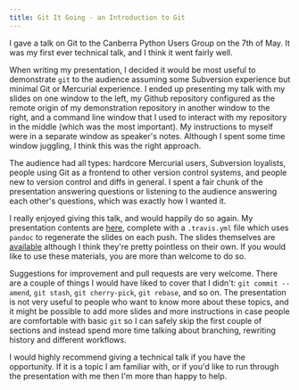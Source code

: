 ```yaml
---
title: Git It Going - an Introduction to Git
---
```


I gave a talk on Git to the Canberra Python Users Group on the 7th of May. It
was my first ever technical talk, and I think it went fairly well.

When writing my presentation, I decided it would be most useful to demonstrate
`git` to the audience assuming some Subversion experience but minimal Git or
Mercurial experience. I ended up presenting my talk with my slides on one
window to the left, my Github repository configured as the remote origin of my
demonstration repository in another window to the right, and a command line
window that I used to interact with my repository in the middle (which was the
most important). My instructions to myself were in a separate window as
speaker's notes. Although I spent some time window juggling, I think this was
the right approach.

The audience had all types: hardcore Mercurial users, Subversion loyalists,
people using Git as a frontend to other version control systems, and people new
to version control and diffs in general. I spent a fair chunk of the
presentation answering questions or listening to the audience answering each
other's questions, which was exactly how I wanted it.

I really enjoyed giving this talk, and would happily do so again. My
presentation contents are [here](https://github.com/vaibhavsagar/git-it-going),
complete with a `.travis.yml` file which uses `pandoc` to regenerate the slides
on each push. The slides themselves are
[available](http://www.vaibhavsagar.com/git-it-going) although I think they're
pretty pointless on their own. If you would like to use these materials, you
are more than welcome to do so.

Suggestions for improvement and pull requests are very welcome. There are a
couple of things I would have liked to cover that I didn't: `git commit
--amend`, `git stash`, `git cherry-pick`, `git rebase`, and so on. The
presentation is not very useful to people who want to know more about these
topics, and it might be possible to add more slides and more instructions in
case people are comfortable with basic `git` so I can safely skip the first
couple of sections and instead spend more time talking about branching,
rewriting history and different workflows.

I would highly recommend giving a technical talk if you have the opportunity.
If it is a topic I am familiar with, or if you'd like to run through the
presentation with me then I'm more than happy to help.
